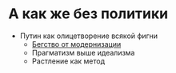 # A как же без политики
- Путин как олицетворение всякой фигни
  - [Бегство от модернизации](PutinAntiModern.MD)
  - Прагматизм выше идеализма
  - Растление как метод
